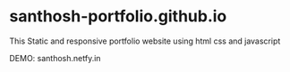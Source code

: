 # santhosh-portfolio.github.io
This Static and responsive portfolio website using html css and javascript 

DEMO: santhosh.netfy.in
